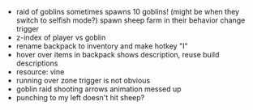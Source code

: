 - raid of goblins sometimes spawns 10 goblins! (might be when they switch to selfish mode?) spawn sheep farm in their behavior change trigger
- z-index of player vs goblin
- rename backpack to inventory and make hotkey "I"
- hover over items in backpack shows description, reuse build descriptions
- resource: vine
- running over zone trigger is not obvious
- goblin raid shooting arrows animation messed up
- punching to my left doesn't hit sheep?